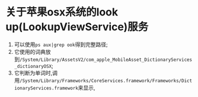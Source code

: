 # 关于苹果osx系统的look up(LookupViewService)服务   

1.  可以使用`ps aux|grep ook`得到完整路径;    
1.  它使用的词典放到`/System/Library/AssetsV2/com_apple_MobileAsset_DictionaryServices_dictionaryOSX`;  
1.  它判断为单词时,调用`/System/Library/Frameworks/CoreServices.framework/Frameworks/DictionaryServices.framework`来显示,
